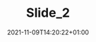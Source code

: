 ---
title: "Slide_2"
date: 2021-11-09T14:20:22+01:00
img: "images/slider2.png"
desc: "El Gobierno aprueba el RD de la organización de las enseñanzas universitarias para garantizar la calidad de la oferta académica"
---
